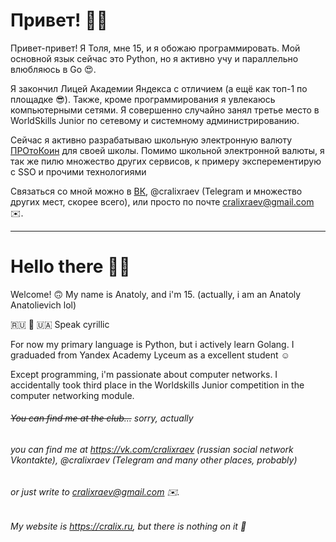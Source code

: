 # Привет! 👋🏼

Привет-привет! Я Толя, мне 15, и я обожаю программировать.
Мой основной язык сейчас это Python, но я активно учу и параллельно влюбляюсь в Go 😍.

Я закончил Лицей Академии Яндекса с отличием (а ещё как топ-1 по площадке 😎).
Также, кроме программирования я увлекаюсь компьютерными сетями. Я совершенно случайно занял третье место в WorldSkills Junior по сетевому и системному администрированию.

Сейчас я активно разрабатываю школьную электронную валюту [ПРОтоКоин](https://coin.protonmos.ru) для своей школы. Помимо школьной электронной валюты, я так же пилю множество других сервисов, к примеру эксперементирую с SSO и прочими технологиями

Связаться со мной можно в [ВК](https://vk.com/cralixraev), @cralixraev (Telegram и множество других мест, скорее всего), или просто по почте cralixraev@gmail.com ✉️. 

------------

# Hello there 👋🏼

Welcome! 🙃
My name is Anatoly, and i'm 15. (actually, i am an Anatoly Anatolievich lol)

🇷🇺 🤝 🇺🇦 Speak cyrillic

For now my primary language is Python, but i actively learn Golang.
I graduaded from Yandex Academy Lyceum as a excellent student ☺️

Except programming, i'm passionate about computer networks. 
I accidentally took third place in the Worldskills Junior competition in the computer networking module.

###### ~~You can find me at the club...~~ sorry, actually
###### you can find me at https://vk.com/cralixraev (russian social network Vkontakte), @cralixraev (Telegram and many other places, probably)
###### or just write to cralixraev@gmail.com ✉️.
###### My website is https://cralix.ru, but there is nothing on it 🥲
